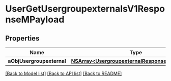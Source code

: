 # UserGetUsergroupexternalsV1ResponseMPayload

## Properties
Name | Type | Description | Notes
------------ | ------------- | ------------- | -------------
**aObjUsergroupexternal** | [**NSArray&lt;UsergroupexternalResponseCompound&gt;***](UsergroupexternalResponseCompound.md) |  | 

[[Back to Model list]](../README.md#documentation-for-models) [[Back to API list]](../README.md#documentation-for-api-endpoints) [[Back to README]](../README.md)


